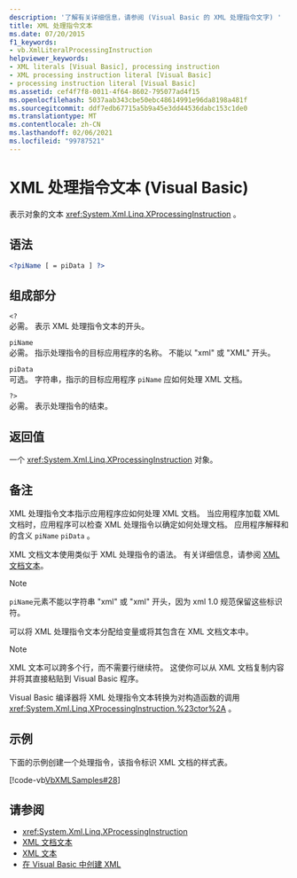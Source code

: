 ```yaml
---
description: '了解有关详细信息，请参阅 (Visual Basic 的 XML 处理指令文字) '
title: XML 处理指令文本
ms.date: 07/20/2015
f1_keywords:
- vb.XmlLiteralProcessingInstruction
helpviewer_keywords:
- XML literals [Visual Basic], processing instruction
- XML processing instruction literal [Visual Basic]
- processing instruction literal [Visual Basic]
ms.assetid: cef4f7f8-0011-4f64-8602-795077ad4f15
ms.openlocfilehash: 5037aab343cbe50ebc48614991e96da8198a481f
ms.sourcegitcommit: ddf7edb67715a5b9a45e3dd44536dabc153c1de0
ms.translationtype: MT
ms.contentlocale: zh-CN
ms.lasthandoff: 02/06/2021
ms.locfileid: "99787521"
---
```

# <a name="xml-processing-instruction-literal-visual-basic"></a>XML 处理指令文本 (Visual Basic)

表示对象的文本 <xref:System.Xml.Linq.XProcessingInstruction> 。  
  
## <a name="syntax"></a>语法  
  
```xml  
<?piName [ = piData ] ?>  
```  
  
## <a name="parts"></a>组成部分  

 `<?`  
 必需。 表示 XML 处理指令文本的开头。  
  
 `piName`  
 必需。 指示处理指令的目标应用程序的名称。 不能以 "xml" 或 "XML" 开头。  
  
 `piData`  
 可选。 字符串，指示的目标应用程序 `piName` 应如何处理 XML 文档。  
  
 `?>`  
 必需。 表示处理指令的结束。  
  
## <a name="return-value"></a>返回值  

 一个 <xref:System.Xml.Linq.XProcessingInstruction> 对象。  
  
## <a name="remarks"></a>备注  

 XML 处理指令文本指示应用程序应如何处理 XML 文档。 当应用程序加载 XML 文档时，应用程序可以检查 XML 处理指令以确定如何处理文档。 应用程序解释和的含义 `piName` `piData` 。  
  
 XML 文档文本使用类似于 XML 处理指令的语法。 有关详细信息，请参阅 [XML 文档文本](xml-document-literal.md)。  
  
> [!NOTE]
> `piName`元素不能以字符串 "xml" 或 "xml" 开头，因为 xml 1.0 规范保留这些标识符。  
  
 可以将 XML 处理指令文本分配给变量或将其包含在 XML 文档文本中。  
  
> [!NOTE]
> XML 文本可以跨多个行，而不需要行继续符。 这使你可以从 XML 文档复制内容并将其直接粘贴到 Visual Basic 程序。  
  
 Visual Basic 编译器将 XML 处理指令文本转换为对构造函数的调用 <xref:System.Xml.Linq.XProcessingInstruction.%23ctor%2A> 。  
  
## <a name="example"></a>示例  

 下面的示例创建一个处理指令，该指令标识 XML 文档的样式表。  
  
 [!code-vb[VbXMLSamples#28](~/samples/snippets/visualbasic/VS_Snippets_VBCSharp/VbXMLSamples/VB/XMLSamples13.vb#28)]  
  
## <a name="see-also"></a>请参阅

- <xref:System.Xml.Linq.XProcessingInstruction>
- [XML 文档文本](xml-document-literal.md)
- [XML 文本](index.md)
- [在 Visual Basic 中创建 XML](../../programming-guide/language-features/xml/creating-xml.md)
